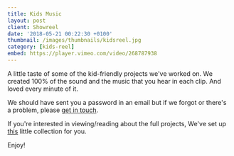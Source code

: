 ```yaml
---
title: Kids Music
layout: post
client: Showreel
date: '2018-05-21 00:22:30 +0100'
thumbnail: /images/thumbnails/kidsreel.jpg
category: [kids-reel]
embed: https://player.vimeo.com/video/268787938
---
```


A little taste of some of the kid-friendly projects we've worked on. We created 100% of the sound and the music that you hear in each clip. And loved every minute of it.

We should have sent you a password in an email but if we forgot or there's a problem, please [get in touch](mailto:hello@skillbard.com).

If you're interested in viewing/reading about the full projects, We've set up [this](/kids-reel) little collection for you.

Enjoy!
